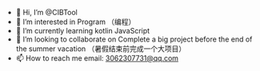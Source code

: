 - 👋 Hi, I’m @CIBTool
- 👀 I’m interested in Program （编程）
- 🌱 I’m currently learning kotlin JavaScript 
- 💞️ I’m looking to collaborate on Complete a big project before the end of the summer vacation （暑假结束前完成一个大项目）
- 📫 How to reach me email:  3062307731@qq.com

<!---
CIBTool/CIBTool is a ✨ special ✨ repository because its `README.md` (this file) appears on your GitHub profile.
You can click the Preview link to take a look at your changes.
--->
